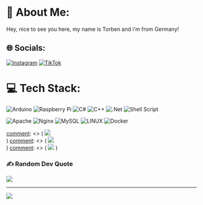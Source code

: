 # 💫 About Me:
Hey, nice to see you here, my name is Torben and i'm from Germany!


## 🌐 Socials:
[![Instagram](https://img.shields.io/badge/Instagram-%23E4405F.svg?logo=Instagram&logoColor=white)](https://instagram.com/torben_fa) 
[![TikTok](https://img.shields.io/badge/TikTok-%23000000.svg?logo=TikTok&logoColor=white)](https://tiktok.com/@mediklan130) 


# 💻 Tech Stack:
![Arduino](https://img.shields.io/badge/-Arduino-00979D?style=for-the-badge&logo=Arduino&logoColor=white) 
![Raspberry Pi](https://img.shields.io/badge/-RaspberryPi-C51A4A?style=for-the-badge&logo=Raspberry-Pi)
![C#](https://img.shields.io/badge/c%23-%23239120.svg?style=for-the-badge&logo=c-sharp&logoColor=white) 
![C++](https://img.shields.io/badge/c++-%2300599C.svg?style=for-the-badge&logo=c%2B%2B&logoColor=white) 
![.Net](https://img.shields.io/badge/.NET-5C2D91?style=for-the-badge&logo=.net&logoColor=white) 
![Shell Script](https://img.shields.io/badge/shell_script-%23121011.svg?style=for-the-badge&logo=gnu-bash&logoColor=white) 

![Apache](https://img.shields.io/badge/apache-%23D42029.svg?style=for-the-badge&logo=apache&logoColor=white) 
![Nginx](https://img.shields.io/badge/nginx-%23009639.svg?style=for-the-badge&logo=nginx&logoColor=white) 
![MySQL](https://img.shields.io/badge/mysql-%2300f.svg?style=for-the-badge&logo=mysql&logoColor=white) 
![LINUX](https://img.shields.io/badge/Linux-FCC624?style=for-the-badge&logo=linux&logoColor=black) 
![Docker](https://img.shields.io/badge/docker-%230db7ed.svg?style=for-the-badge&logo=docker&logoColor=white) 

[comment]: <> (# 📊 GitHub Stats:)
[comment]: <> ( ![](https://github-readme-stats.vercel.app/api?username=FaerberTorben&theme=tokyonight&hide_border=false&include_all_commits=true&count_private=true)<br/> )
[comment]: <> ( ![](https://github-readme-streak-stats.herokuapp.com/?user=FaerberTorben&theme=tokyonight&hide_border=false)<br/> )
[comment]: <> ( ![](https://github-readme-stats.vercel.app/api/top-langs/?username=FaerberTorben&theme=tokyonight&hide_border=false&include_all_commits=true&count_private=true&layout=compact) )


### ✍️ Random Dev Quote
![](https://quotes-github-readme.vercel.app/api?type=horizontal&theme=radical)


---
[![](https://visitcount.itsvg.in/api?id=FaerberTorben&icon=0&color=0)](https://visitcount.itsvg.in)

  <!--
  ## 💰 You can help me by Donating
  [![BuyMeACoffee](https://img.shields.io/badge/Buy%20Me%20a%20Coffee-ffdd00?style=for-the-badge&logo=buy-me-a-coffee&logoColor=black)](https://buymeacoffee.com/1234) 
  -->
  
<!-- Proudly created with GPRM ( https://gprm.itsvg.in ) -->
